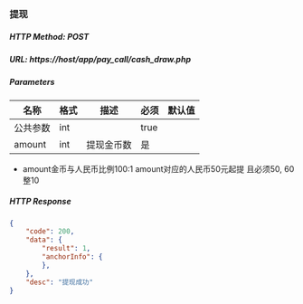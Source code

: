 ### 提现

##### HTTP Method: POST
##### URL: https://host/app/pay_call/cash_draw.php

#####  Parameters
名称|格式|描述|必须|默认值
---|---|---|---|---
公共参数|int||true|
amount|int|提现金币数|是|

* amount金币与人民币比例100:1   amount对应的人民币50元起提 且必须50, 60整10


##### HTTP Response
```json
{
    "code": 200,
    "data": {
        "result": 1,
        "anchorInfo": {
        },
    },
    "desc": "提现成功"
}
```